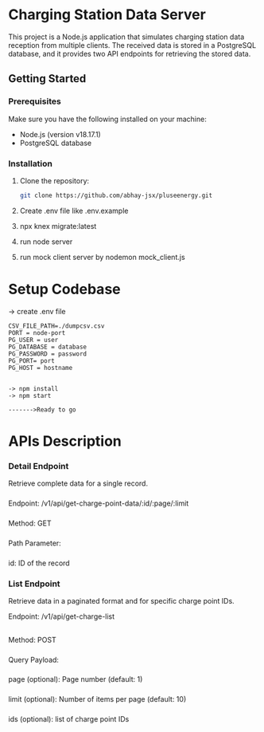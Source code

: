 # Charging Station Data Server

This project is a Node.js application that simulates charging station data reception from multiple clients. The received data is stored in a PostgreSQL database, and it provides two API endpoints for retrieving the stored data.

## Getting Started

### Prerequisites

Make sure you have the following installed on your machine:

- Node.js (version v18.17.1)
- PostgreSQL database

### Installation

1. Clone the repository:

   ```bash
   git clone https://github.com/abhay-jsx/pluseenergy.git

2. Create .env file like .env.example

3. npx knex migrate:latest

4. run node server

5. run mock client server by nodemon mock_client.js


# Setup Codebase
-> create .env file
```env
CSV_FILE_PATH=./dumpcsv.csv
PORT = node-port
PG_USER = user
PG_DATABASE = database
PG_PASSWORD = password
PG_PORT= port
PG_HOST = hostname
```

```npm

-> npm install
-> npm start

------->Ready to go
```



# APIs Description

### Detail Endpoint
Retrieve complete data for a single record.
###
Endpoint: /v1/api/get-charge-point-data/:id/:page/:limit
###
Method: GET
###
Path Parameter:
###
id: ID of the record


### List Endpoint
Retrieve data in a paginated format and for specific charge point IDs.

Endpoint: /v1/api/get-charge-list
##
Method: POST
###
Query Payload:
###
page (optional): Page number (default: 1)
###
limit (optional): Number of items per page (default: 10)
###
ids (optional): list of charge point IDs


